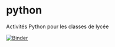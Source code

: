 # python
Activités Python pour les classes de lycée

[![Binder](https://mybinder.org/badge_logo.svg)](https://mybinder.org/v2/gh/AmelieMonjou/python/HEAD)
